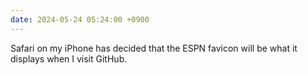 ```yaml
---
date: 2024-05-24 05:24:00 +0900
---
```


Safari on my iPhone has decided that the ESPN favicon will be what it displays when I visit GitHub.

